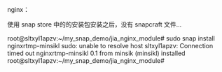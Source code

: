 



nginx：

使用 snap store 中的的安装包安装之后，没有 snapcraft 文件...

root@sltxyl1apzv:~/my_snap_demo/jia_nginx_module# sudo snap install nginxrtmp-minsikl
sudo: unable to resolve host sltxyl1apzv: Connection timed out
nginxrtmp-minsikl 0.1 from minsik (minsikl) installed
root@sltxyl1apzv:~/my_snap_demo/jia_nginx_module#

